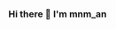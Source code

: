 ### Hi there 👋 I'm mnm_an

<!--
**mnm-an/mnm-an** is a ✨ _special_ ✨ repository because its `README.md` (this file) appears on your GitHub profile.

Here are some ideas to get you started:

<div align="center">
  <p>## Cybersecurity Student | Researcher | Penetration Tester </p>
</div>
 
